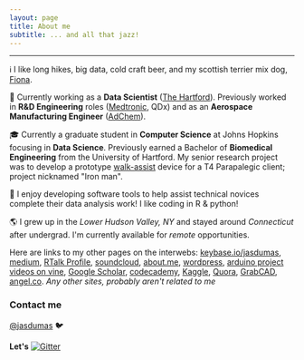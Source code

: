```yaml
---
layout: page
title: About me
subtitle: ... and all that jazz!
---
```


-------------
:information_source: I like long hikes, big data, cold craft beer, and my scottish terrier mix dog, 
[Fiona](https://twitter.com/jasdumas/status/679480102443417600).

:briefcase: Currently working as a **Data Scientist** ([The Hartford](https://www.thehartford.com/)). Previously worked in **R&D Engineering** roles ([Medtronic](http://www.medtronic.com/covidien), QDx) and as an **Aerospace Manufacturing Engineer** ([AdChem](http://acmt.aero/)).

:mortar_board: Currently a graduate student in **Computer Science** at Johns Hopkins focusing in **Data Science**. Previously earned a Bachelor of **Biomedical Engineering** from the University of Hartford. My senior research project was to develop a prototype [walk-assist](http://www.tuvie.com/wp-content/uploads/ekso-bionic-suit1.jpg) device for a T4 Parapalegic client; project nicknamed "Iron man".

:floppy_disk: I enjoy developing software tools to help assist technical novices complete their data analysis work! I like coding in R & python!

:earth_americas: I grew up in the *Lower Hudson Valley, NY* and stayed around *Connecticut* after undergrad. I'm currently available for *remote* opportunities.



Here are links to my other pages on the interwebs: [keybase.io/jasdumas](keybase.io/jasdumas), [medium](https://medium.com/@jasdumas), [RTalk Profile](http://rtalk.org/rtalk/), [soundcloud](https://soundcloud.com/jasmine-dumas), [about.me](https://about.me/jasminedumas), [wordpress](https://jasdumas.wordpress.com/), [arduino project videos on vine](https://vine.co/Jasmine.Dumas), [Google Scholar](https://scholar.google.com/citations?user=Yt3WKXsAAAAJ&hl=en), [codecademy](https://www.codecademy.com/jmdumas), [Kaggle](https://www.kaggle.com/jasdumas), [Quora](https://www.quora.com/profile/Jasmine-Dumas), [GrabCAD](https://grabcad.com/jasmine.dumas-1/projects), [angel.co](https://angel.co/jasmine-dumas). *Any other sites, probably aren't related to me*

### Contact me

[@jasdumas](https://twitter.com/jasdumas) :bird:

**Let's**   [![Gitter](https://badges.gitter.im/jasdumas/jasdumas.github.io.svg)](https://gitter.im/jasdumas/jasdumas.github.io?utm_source=badge&utm_medium=badge&utm_campaign=pr-badge)
